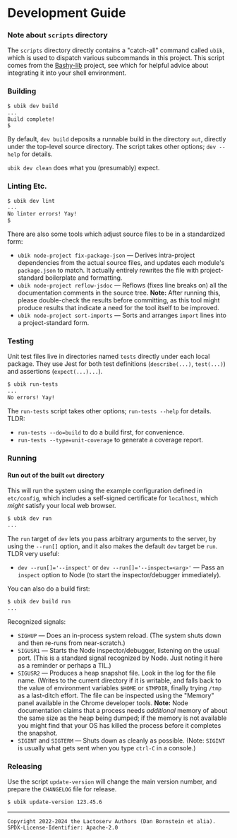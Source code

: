 Development Guide
=================

### Note about `scripts` directory

The `scripts` directory directly contains a "catch-all" command called `ubik`,
which is used to dispatch various subcommands in this project. This script
comes from the [Bashy-lib](https://github.com/danfuzz-bashy-lib) project, see
which for helpful advice about integrating it into your shell environment.

### Building

```sh
$ ubik dev build
...
Build complete!
$
```

By default, `dev build` deposits a runnable build in the directory `out`,
directly under the top-level source directory. The script takes other options;
`dev --help` for details.

`ubik dev clean` does what you (presumably) expect.

### Linting Etc.

```sh
$ ubik dev lint
...
No linter errors! Yay!
$
```

There are also some tools which adjust source files to be in a standardized
form:

* `ubik node-project fix-package-json` &mdash; Derives intra-project
  dependencies from the actual source files, and updates each module's
  `package.json` to match. It actually entirely rewrites the file with
  project-standard boilerplate and formatting.
* `ubik node-project reflow-jsdoc` &mdash; Reflows (fixes line breaks on) all
  the documentation comments in the source tree. **Note:** After running this,
  please double-check the results before committing, as this tool might produce
  results that indicate a need for the tool itself to be improved.
* `ubik node-project sort-imports` &mdash; Sorts and arranges `import` lines
  into a project-standard form.

### Testing

Unit test files live in directories named `tests` directly under each local
package. They use Jest for both test definitions (`describe(...)`, `test(...)`)
and assertions (`expect(...)...`).

```sh
$ ubik run-tests
...
No errors! Yay!
```

The `run-tests` script takes other options; `run-tests --help` for details.
TLDR:

* `run-tests --do=build` to do a build first, for convenience.
* `run-tests --type=unit-coverage` to generate a coverage report.

### Running

#### Run out of the built `out` directory

This will run the system using the example configuration defined in
`etc/config`, which includes a self-signed certificate for `localhost`, which
_might_ satisfy your local web browser.

```sh
$ ubik dev run
...
```

The `run` target of `dev` lets you pass arbitrary arguments to the server, by
using the `--run[]` option, and it also makes the default `dev` target be `run`.
TLDR very useful:

* `dev --run[]='--inspect'` or `dev --run[]='--inspect=<arg>'`
  &mdash; Pass an `inspect` option to Node (to start the inspector/debugger
  immediately).

You can also do a build first:

```sh
$ ubik dev build run
...
```

Recognized signals:
* `SIGHUP` &mdash; Does an in-process system reload. (The system shuts down and
  then re-runs from near-scratch.)
* `SIGUSR1` &mdash; Starts the Node inspector/debugger, listening on the usual
  port. (This is a standard signal recognized by Node. Just noting it here as a
  reminder or perhaps a TIL.)
* `SIGUSR2` &mdash; Produces a heap snapshot file. Look in the log for the file
  name. (Writes to the current directory if it is writable, and falls back to
  the value of environment variables `$HOME` or `$TMPDIR`, finally trying `/tmp`
  as a last-ditch effort. The file can be inspected using the "Memory" panel
  available in the Chrome developer tools. **Note:** Node documentation claims
  that a process needs _additional_ memory of about the same size as the heap
  being dumped; if the memory is not available you might find that your OS has
  killed the process before it completes the snapshot.
* `SIGINT` and `SIGTERM` &mdash; Shuts down as cleanly as possible. (Note:
  `SIGINT` is usually what gets sent when you type `ctrl-C` in a console.)

### Releasing

Use the script `update-version` will change the main version number, and
prepare the `CHANGELOG` file for release.

```sh
$ ubik update-version 123.45.6
```

- - - - - - - - - -
```
Copyright 2022-2024 the Lactoserv Authors (Dan Bornstein et alia).
SPDX-License-Identifier: Apache-2.0
```

